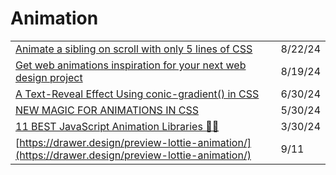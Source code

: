 # Animation

|                                                                                                                                                                          |         |
| ------------------------------------------------------------------------------------------------------------------------------------------------------------------------ | ------- |
| [Animate a sibling on scroll with only 5 lines of CSS](https://app.daily.dev/posts/animate-a-sibling-on-scroll-with-only-5-lines-of-css-h7cxq0azf)                       | 8/22/24 |
| [Get web animations inspiration for your next web design project](https://app.daily.dev/posts/get-web-animations-inspiration-for-your-next-web-design-project-08iwhdk5o) | 8/19/24 |
| [A Text-Reveal Effect Using conic-gradient() in CSS](https://frontendmasters.com/blog/text-reveal-with-conic-gradient/?ref=usepanda.com)                                 | 6/30/24 |
| [NEW MAGIC FOR ANIMATIONS IN CSS](https://chasem.co/2024/05/css-animations/)                                                                                             | 5/30/24 |
| [11 BEST JavaScript Animation Libraries 🎨✨](https://dev.to/arjuncodess/11-best-javascript-animation-libraries-1hmc)                                                     | 3/30/24 |
| [https://drawer.design/preview-lottie-animation/](https://drawer.design/preview-lottie-animation/)                                                                       | 9/11    |
